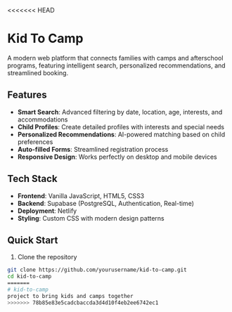 <<<<<<< HEAD
 # Kid To Camp

A modern web platform that connects families with camps and afterschool programs, featuring intelligent search, personalized recommendations, and streamlined booking.

## Features

- **Smart Search**: Advanced filtering by date, location, age, interests, and accommodations
- **Child Profiles**: Create detailed profiles with interests and special needs
- **Personalized Recommendations**: AI-powered matching based on child preferences
- **Auto-filled Forms**: Streamlined registration process
- **Responsive Design**: Works perfectly on desktop and mobile devices

## Tech Stack

- **Frontend**: Vanilla JavaScript, HTML5, CSS3
- **Backend**: Supabase (PostgreSQL, Authentication, Real-time)
- **Deployment**: Netlify
- **Styling**: Custom CSS with modern design patterns

## Quick Start

1. Clone the repository
```bash
git clone https://github.com/yourusername/kid-to-camp.git
cd kid-to-camp
=======
# kid-to-camp
project to bring kids and camps together
>>>>>>> 78b85e83e5cadcbaccda3d4d10f4eb2ee6742ec1

